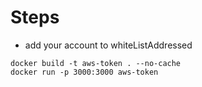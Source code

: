 # Steps

- add your account to whiteListAddressed

```
docker build -t aws-token . --no-cache
docker run -p 3000:3000 aws-token
```
